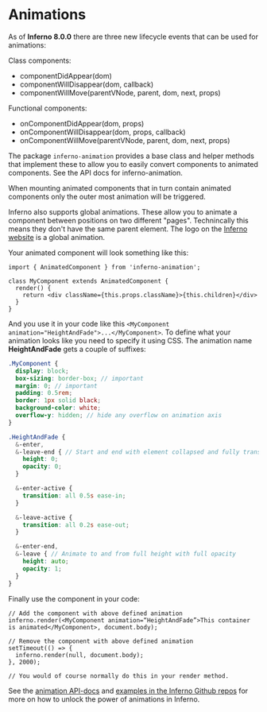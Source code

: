 # Animations
As of **Inferno 8.0.0** there are three new lifecycle events that can be used for animations:

Class components:
- componentDidAppear(dom)
- componentWillDisappear(dom, callback)
- componentWillMove(parentVNode, parent, dom, next, props)

Functional components:
- onComponentDidAppear(dom, props)
- onComponentWillDisappear(dom, props, callback)
- onComponentWillMove(parentVNode, parent, dom, next, props)

The package `inferno-animation` provides a base class and helper methods that implement these to allow you to easily convert components to animated components. See the API docs for inferno-animation.

When mounting animated components that in turn contain animated components only the outer most animation will be triggered.

Inferno also supports global animations. These allow you to animate a component between positions on two different "pages". Technincally this means they don't have the same parent element. The logo on the [Inferno website](https://infernojs.org/) is a global animation.

Your animated component will look something like this:

```JSX
import { AnimatedComponent } from 'inferno-animation';

class MyComponent extends AnimatedComponent {
  render() {
    return <div className={this.props.className}>{this.children}</div>
  }
}
```

And you use it in your code like this `<MyComponent animation="HeightAndFade">...</MyComponent>`. To define what your animation looks like you need to specify it using CSS. The animation name **HeightAndFade** gets a couple of suffixes:

```scss
.MyComponent {
  display: block;
  box-sizing: border-box; // important
  margin: 0; // important
  padding: 0.5rem;
  border: 1px solid black;
  background-color: white;
  overflow-y: hidden; // hide any overflow on animation axis
}

.HeightAndFade {
  &-enter,
  &-leave-end { // Start and end with element collapsed and fully transparent
    height: 0;
    opacity: 0;
  }

  &-enter-active {
    transition: all 0.5s ease-in;
  }

  &-leave-active {
    transition: all 0.2s ease-out;
  }

  &-enter-end,
  &-leave { // Animate to and from full height with full opacity
    height: auto;
    opacity: 1;
  }
}
```

Finally use the component in your code:

```JSX
// Add the component with above defined animation
inferno.render(<MyComponent animation=“HeightAndFade”>This container is animated</MyComponent>, document.body);

// Remove the component with above defined animation
setTimeout(() => {
  inferno.render(null, document.body);
}, 2000);

// You would of course normally do this in your render method.
```

See the [animation API-docs](https://www.infernojs.org/docs/api/inferno-animation) and [examples in the Inferno Github repos](https://github.com/infernojs/inferno/tree/master/docs) for more on how to unlock the power of animations in Inferno.